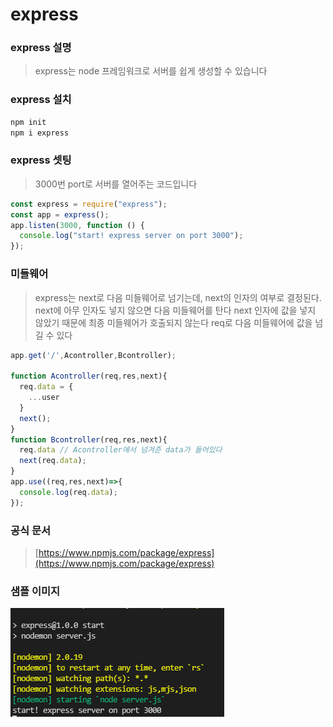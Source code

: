 # express

### express 설명

> express는 node 프레임워크로 서버를 쉽게 생성할 수 있습니다

### express 설치

```js
npm init
npm i express
```

### express 셋팅

> 3000번 port로 서버를 열어주는 코드입니다

```js
const express = require("express");
const app = express();
app.listen(3000, function () {
  console.log("start! express server on port 3000");
});
```

### 미들웨어
> express는 next로 다음 미들웨어로 넘기는데, next의 인자의 여부로 결정된다. next에 아무 인자도 넣지 않으면 다음 미들웨어를 탄다
> next 인자에 값을 넣지 않았기 때문에 최종 미들웨어가 호출되지 않는다 req로 다음 미들웨어에 값을 넘길 수 있다
```js
app.get('/',Acontroller,Bcontroller);

function Acontroller(req,res,next){
  req.data = {
    ...user
  }
  next();
}
function Bcontroller(req,res,next){
  req.data // Acontroller에서 넘겨준 data가 들어있다
  next(req.data);
}
app.use((req,res,next)=>{ 
  console.log(req.data);
});
```

### 공식 문서

> [https://www.npmjs.com/package/express](https://www.npmjs.com/package/express)

### 샘플 이미지
![express](../../images/NPM/express.png)
